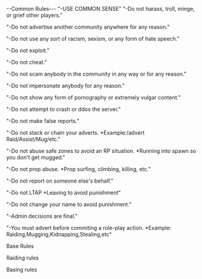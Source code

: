 
--Common Rules---
"-USE COMMON SENSE"
"-Do not harass, troll, minge, or grief other players."

"-Do not advertise another community anywhere for any reason."

"-Do not use any sort of racism, sexism, or any form of hate speech."

"-Do not exploit."
			
"-Do not cheat."
			
"-Do not scam anybody in the community in any way or for any reason."
			
"-Do not impersonate anybody for any reason."
			
"-Do not show any form of pornography or extremely vulgar content."
			
"-Do not attempt to crash or ddos the server."
			
"-Do not make false reports."
			
"-Do not stack or chain your adverts. *Example:/advert Raid/Assist/Mug/etc."
			
"-Do not abuse safe zones to avoid an RP situation. *Running into spawn so you don't get mugged."
			
"-Do not prop abuse. *Prop surfing, climbing, killing, etc."
			
"-Do not report on someone else's behalf."
			
"-Do not LTAP *Leaving to avoid punishment"
			
"-Do not change your name to avoid punishment."
			
"-Admin decisions are final."
			
"-You must advert before commiting a role-play action. *Example: Raiding,Mugging,Kidnapping,Stealing,etc"














Base Rules



















Raiding rules
















Basing rules
